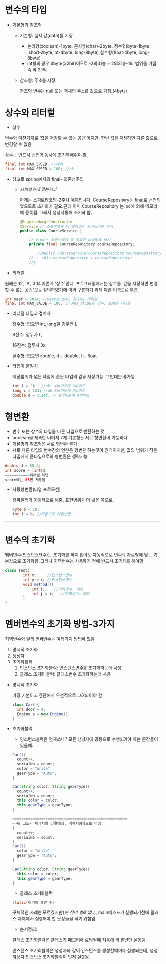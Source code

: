 # 변수의 타입

- 기본형과 참조형

  - 기본형: 실제 값(data)를 저장

    - 논리형(boolean)-1byte, 문자형(char)-2byte, 정수형(byte-1byte ,short-2byte,int-4byte, long-8byte),실수형(float-4byte, long-8byte)
    - int형의 경우 4byte(32bit)이므로 -2의31승 ~ 2의31승-1의 범위를 가짐.즉 약 20억

  - 참조형: 주소를 저장.

    참조형 변수는 null 또는 객체의 주소를 값으로 가짐.(4byte)

# 상수와 리터럴

- 상수

변수와 마찬가지로 '값을 저장할 수 있는 공간'이지만, 한번 값을 저장하면 다른 값으로 변경할 수 없음

상수는 반드시 선언과 동시에 초기화해줘야 함.

```java
final int MAX_SPEED; //에러
final int MAX_SPEED = 100; //ok
```

- 참고로 spring에서의 final- 의존성주입

  - *뇌피셜인데 맞는지..?*

    아래는 스파르타코딩-2주차 예제입니다. CourseRepository는 final로 선언되었으므로 초기화가 필요.근데 이미 CourseRepository 는 ioc에 의해 메모리에 등록됨. 그래서 생성자통해 초기화 함.

    ```java
    @RequiredArgsConstructor
    @Service // 스프링에게 이 클래스는 서비스임을 명시
    public class CourseService {
    
        // final: 서비스에게 꼭 필요한 녀석임을 명시
        private final CourseRepository courseRepository;
    
    		//public CourseService(CourseRepository courseRepository) {
        //    this.courseRepository = courseRepository;
        //}
    ```

- 리터럴

원래는 12, 'A', 3.14 이런게 '상수'인데, 프로그래밍에서는 상수를 '값을 저장하면 변경할 수 없는 공간'으로 정의하였기에 이와 구분하기 위해 다른 이름으로 부름.

```java
int year = 2014; //year는 변수, 2014는 리터럴
final int MAX_VALUE = 100; // MAX_VALUE는 상수, 100은 리터럴
```

- 리터럴 타입과 접미사

  정수형: 없으면 int, long일 경우엔 L

  8진수: 접두사 0,

  16진수: 접두사 0x

  실수형: 없으면 double, d는 double, f는 float

- 타입이 불일치

  저장범위가 넓은 타입에 좁은 타입의 값을 저장가능. 그반대는 불가능

  ```java
  int i = 'A'; //ok  4바이트에 2바이트
  long i = 123; //ok 8바이트에 4바이트
  double d = 3.14f; // 8바이트에 4바이트
  ```

# 형변환

- 변수 또는 상수의 타입을 다른 타입으로 변환하는 것
- boolean을 제외한 나머지 7개 기본형은 서로 형변환이 가능하다
- 기본형과 참조형은 서로 형변환 불가
- 서로 다른 타입의 변수간의 연산은 형변환 하는것이 원칙이지만, 값의 범위가 작은 타입에서 큰타입으로의 형변환은 생략가능

```java
double d = 85.4;
int score = (int)d;
===========위처럼 하면
score에는 85만 저장됨
```

- 자동형변환(타입 프로모션)

  컴파일러가 자동적으로 해줌. 표현범위가 더 넓은 쪽으로.

  ```java
  byte b = 10;
  int i = b; //자동으로 타입변환
  ```

------

# 변수의 초기화

멤버변수(인스턴스변수)는 초기화를 하지 않아도 자동적으로 변수의 자료형에 맞는 기본값으로 초기화됨. 그러나 지역변수는 사용하기 전에 반드시 초기화를 해야함.

```java
class Test{
		int x;     //인스턴스변수 
		int y = x; //인스턴스변수
		void method(){
			int i;    //지역변수..에러
			int j = i;   //지역변수..에러
		}
}
```

# 멤버변수의 초기화 방법-3가지

지역변수와 달리 멤버변수는 여러가지 방법이 있음

1. 명시적 초기화
2. 생성자
3. 초기화블럭
   1. 인스턴스 초기화블럭: 인스턴스변수를 초기화하는데 사용
   2. 클래스 초기화 블럭: 클래스변수 초기화하는데 사용

- 명시적 초기화

  가장 기본이고 간단해서 우선적으로 고려되어야 함

  ```java
  class Car(){
  	int door = 4;
  	Engine e = new Engine();
  }
  ```

- 초기화블럭

  - 인스턴스블럭은 언제쓰나? 모든 생성자에 공통으로 수행되어야 하는 문장들이 있을때.

  ```java
  Car(){
  	count++;
  	serialNo = count;
  	color = "white"
  	gearType = "Auto";
  }
  
  Car(String color, String gearType){
  	count++;
  	serialNo = count;
  	this.color = color;
  	this.gearType = gearType;
  }
  
  ====================================================
  =>위 코드가 아래처럼 간결해짐. 객체지향적으로 바뀜
  {
  	count++;
  	serialNo = count;
  }
  Car(){
  	color = "white"
  	gearType = "Auto";
  }
  
  Car(String color, String gearType){
  	this.color = color;
  	this.gearType = gearType;
  }
  ```

  - 클래스 초기화블럭

  ```java
  static{여기에 쓰면 됨}
  ```

  구체적인 사례는 모르겠지만(*본 적이 별로 없..*), main메소드가 실행되기전에 클래스 자체에서 실행해야 할 문장들을 적기 위함임.

  - 순서정리:

  클래스 초기화블럭은 클래스가 메모리에 로딩될때 처음에 딱 한번만 실행됨.

  인스턴스 초기화블럭은 생성자와 같이 인스턴스를 생성할때마다 실행되는데, 생성자보다 인스턴스 초기화블럭이 먼저 실행됨.
